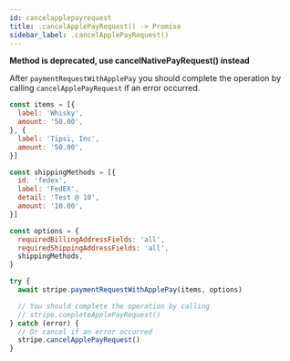 ```yaml
---
id: cancelapplepayrequest
title: .cancelApplePayRequest() -> Promise
sidebar_label: .cancelApplePayRequest()
---
```


__Method is deprecated, use cancelNativePayRequest() instead__

After `paymentRequestWithApplePay` you should complete the operation by calling `cancelApplePayRequest` if an error occurred.

```js
const items = [{
  label: 'Whisky',
  amount: '50.00',
}, {
  label: 'Tipsi, Inc',
  amount: '50.00',
}]

const shippingMethods = [{
  id: 'fedex',
  label: 'FedEX',
  detail: 'Test @ 10',
  amount: '10.00',
}]

const options = {
  requiredBillingAddressFields: 'all',
  requiredShippingAddressFields: 'all',
  shippingMethods,
}

try {
  await stripe.paymentRequestWithApplePay(items, options)

  // You should complete the operation by calling
  // stripe.completeApplePayRequest()
} catch (error) {
  // Or cancel if an error occurred
  stripe.cancelApplePayRequest()
}
```
